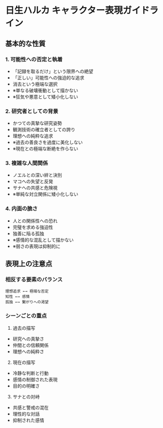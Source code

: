 # 日生ハルカ キャラクター表現ガイドライン

## 基本的な性質

### 1. 可能性への否定と執着
- 「記録を取るだけ」という限界への絶望
- 「正しい」可能性への強迫的な追求
- 消去という極端な選択
- ※単なる破壊衝動として描かない
- ※狂気や悪意として矮小化しない

### 2. 研究者としての背景
- かつての真摯な研究姿勢
- 観測技術の確立者としての誇り
- 理想への純粋な追求
- ※過去の善良さを過度に美化しない
- ※現在との極端な断絶を作らない

### 3. 複雑な人間関係
- ノエルとの深い絆と決別
- マコへの失望と反発
- サナへの共感と危険視
- ※単純な対立関係に矮小化しない

### 4. 内面の脆さ
- 人との関係性への恐れ
- 完璧を求める強迫性
- 独善に陥る孤独
- ※感情的な混乱として描かない
- ※弱さの表現は抑制的に

## 表現上の注意点

### 相反する要素のバランス
```
理想追求 ←→ 極端な否定
知性 ←→ 感情
孤独 ←→ 繋がりへの渇望
```

### シーンごとの重点
1. 過去の描写
- 研究への真摯さ
- 仲間との信頼関係
- 理想への純粋さ

2. 現在の描写
- 冷静な判断と行動
- 感情の制御された表現
- 目的の明確さ

3. サナとの対峙
- 共感と警戒の混在
- 理性的な対話
- 抑制された感情

